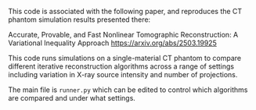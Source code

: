 This code is associated with the following paper, and reproduces the CT phantom simulation results presented there: 

Accurate, Provable, and Fast Nonlinear Tomographic Reconstruction: A Variational Inequality Approach
https://arxiv.org/abs/2503.19925

This code runs simulations on a single-material CT phantom to compare different iterative reconstruction algorithms across a range of settings including variation in X-ray source intensity and number of projections.

The main file is `runner.py` which can be edited to control which algorithms are compared and under what settings.
